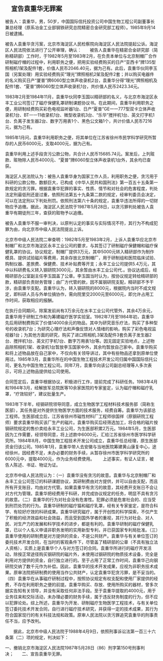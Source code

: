 ##     宣告袁重华无罪案

被告人：袁重华，男，50岁，中国国际信托投资公司中国生物工程公司副董事长兼总经理（原系冶金工业部钢铁研究总院精密合金研究部工程师）。1985年9月14日被逮捕。

被告人袁重华贪污案，北京市海淀区人民检察院向海淀区人民法院提起公诉。海淀区人民法院依法进行了公开审理，确认：       被告人袁重华在精密合金研究部（简称精研部）工作时，于1982年5月至1983年2月，在负责本单位与北京制帽厂合作研制磁疗帽的过程中，利用职务之便，把用实验经费购买的日产“亚西卡”牌135型照相机1架及配件1套，价值人民币2046.40元，据为己有。此后，袁重华伙同李玉国（另案处理）用实验经费购买“理光”牌照相机2架及配件2套；并以购买电器件的名义购买日产“厦普”牌6060型立体声收录机2台，袁重华分得“理光”牌照相机及配件1套、“夏普”牌6060型立体声收录机1台，共价值人民币2423.34元。       

1983年2月至1984年11月，袁重华伙同李玉国以精研部的名义，与北京市海淀区永丰工业公司签订了磁疗保健乳罩研制课题协议书。在此期间，袁重华利用职务之便，用研制经费购买彩色电视监听器1台、日产“夏普”GE一一777型双卡立体声收录机1台、BT一一11收录机1台、微型收录机3台、“乐华”搅拌机1台、英文打字机1台、负离子发生器2台、数字万用表1个、黑色公文箱1个，共计价值人民币7216元，据为己有。      

 1985年1月问，袁重华利用职务之便，将其单位在江苏省徐州市民学科学研究所暂存的人民币6000元，支取4000元，据为己有。       

袁重华利用上述手段贪污公款公物，共合计人民币15685.74元。案发后，上列赃款、赃物除人民币4000元、“夏普”牌6060型立体声收录机1台外，其余均已查获。       

海淀区人民法院认为：被告人袁重华身为国家工作人员，利用职务之便，贪污用于科研的公款公物，数额巨大，已构成《中华人民共和国刑法》第一百五十五条第一款规定的贪污罪。根据袁重华犯罪的事实、性质、情节和对社会的危害程度，判处法定刑最低刑还是过重，依照刑法第五十九条第二款的规定，经审判委员会决定，可以在法定刑以下判处刑罚。依照刑法第六十条的规定，袁重华违法所得的一切财物应予追缴。据此，海淀区人民法院于1987年5月28日，以贪污罪判处被告人袁重华有期徒刑三年，查获的赃物予以追缴。       

被告人袁重华不服一审判决，以原判认定的事实与实际情况不符，其行为不构成犯罪为由，向北京市中级人民法院提出上诉。       

北京市中级人民法院二审查明：1982年5月至1983年2月，上诉人袁重华应北京市制帽厂和北京市海淀区永丰工业公司的要求，与其签订了研制磁疗保健帽和磁疗保健乳罩的协议。协议规定，制帽厂提供3万元，其中5000元转入精研部作为制作模具、提供试验磁片等费用，其余存放北京制帽厂，用于研制组和医院临床试验、购制仪器、差旅费、保健费、技术补贴费等开支；永丰工业公司提供5.4万元，其中以科研费名义转入钢研院3000元，其余暂由水丰工业公司代.。协议达成后，经精研部办公室副主任李玉国盖了公章。李玉国当时认为，按协议规定转给精研部的款，精研部负责财务管理；由厂方代管的款，因不属钢研院支配，精研部不予干涉，由袁重华支配。袁重华认为，转入钢研院的8000元，根据院内当时不成文规定，即科研人员与外单位搞协作，需向院里交2000元至6000元，即允许占用工作时间，获取相应的报酬。       

在执行合同期问，除案发前尚有3万余元在水丰工业公司代管外，其余4万余元，袁重华用于研制工作和为筹建磁疗医学实验室。1982年7月至1984年初，袁重华先后用研制费购买了价值14000余元的物品，其中为研究音乐疗法，购买了多种型号的收录机7台；为研究心理疗法和声像反馈对人情绪的影响，购买了彩色电视监视器1台；为其他方面的研究，购买了进口照相机.3架及配件3套负离子发生器2台、搅拌机1台、英文打字机1台、数字万用表1台等。因无固定实验地点，上述物品除照相机1架、收录机1台暂放李玉国家中外，其余均暂放自己家中。袁重华购买和将上述物品放在自己家中，不仅向有关领导讲过，其中有些物品还拿到原单位使用过。1985年3月，袁重华所在的中国生物工程技术开发公司归属中国国际信托公司，更名为中国生物工程公司。同年7月，袁重华向该公司副总经理等人多次表示，可将上述物品提供给公司使用。

合同签定后，袁重华根据协议，积极进行工作，提前完成了科研任务。1983年4月和1984年3月，经解放军总院医等10余家医院的专家鉴定，认为磁疗帽和磁疗乳罩，“疗效较好”，建议批量生产。       

1983年下半年，经钢研院领导同意，成立生物医学工程材料技术服务部（简称生医部），其任务是对外提供生物医学方面的技术服务，经费自筹。袁重华为该部总工程师。生医部成立后，江苏省徐州市磁性材料厂工程师徐国祥（原钢研院工程师）要求袁重华购买该厂生产的磁片。袁重华购买后经筛选加工，将合格的磁片按钢研院规定的售价卖给永丰工业公司，为生医部积累2万元。1984年5月，生医部因为工作需要，经领导同意，将上述款中6000元，汇给江苏省徐州市医学科学研究所。1984年8月，中国生物工程技术开发公司成立，袁重华任总经理，原生医部资金归该公司。1985年1月，袁重华带人去安徽与当地医院筹建黄山康复中心，途经徐州，因经费不足，未办必要的财务手续，从暂存徐州市医学科学研究所的6000元中，提取4000元，作为业务经费使用。       上述事实，有证人证言，被告人陈述、书证、物证为证。        

北京市中级人民法院认为：（一）袁重华没有贪污的故意。袁重华与北京制帽厂和永丰工业公司签订的科研课题协议，其研制费由对方提供，并可以自由支配，而且所有开支账目，均由对方代管。如果袁重华有贪污的故意，其经费开支账日不会让对方代为管理。袁重华把经费用于科研，并完成协议规定的任务，明显不具有贪污的故意。（二）袁重华的行为对社会没有危害性。犯罪必须是危害社会的、应当受到刑罚处罚的行为。袁重华研制的磁疗猫和磁疗乳罩，经有关专家鉴定，是符合科学、有较好疗效的科研成果。袁重华研究磁疗，属于开创性的科学探索，不仅产生了积极的经济效益和社会效益，而且受到国外学者的重视，其行为对社会、对人民、对生产力的发展和科学技术的进步，都是有利的。袁重华研制的磁疗保健乳罩，已以个人名义申请非职务发明的实用新型专利，并已获国家专利局批准。（三）袁重华使用的研制费是对方提供的资金，不是公共财产。袁重华与有关单位签订的委托技术开发合同，在当时的客观条件下，尽管盖了精研部的公章（不具有独立法人资格），实质上是袁重华个人与对方签订的合同。袁重华所进行的磁疗开发活动，除按正常途径购买钢研院的磁片外，未使用过钢研院的物质技术设备，完全是利用对方提供的资金，自行独立进行的。至于占用了正常工作时间，袁重华己向钢研院交纳了数千元作为补偿。因此，袁重华的技术开发成果，应视为非职务技术成果。原审法院把研制费的使用当作公共财产，认定袁重华犯贪污罪，是不妥当的。（四）袁重华在从事磁疗研制过程中，按照协议规定有权支配和使用厂家提供的经费，不存在利用职务之便的前提。袁重华购买、存放、使用所购买的器材，曾多次据实告知有关领导，并没有采取任何非法手段。至于袁重华提取的4000元，用于业务往来和交际活动，未办理必要的财务手续，属于违反财务制度的行为，但不应以犯罪论处。综上所述，袁重华为开发、研制磁疗生物医学工程技术，与有关单位签订委托技术开发合同，自行进行磁疗技术研究，并获得一定的技术成果，其行为符合国家现行的有关科技法规和政策。原审人民法院以贪污罪追究袁重华的刑事责任不当，应予改判。

       据此，北京市中级人民法院于1988年4月9日，依照刑事诉讼法第一百三十六条第（二）项的规定，判决如下：

一、撤销北京市海淀区人民法院1987年5月28日（86）刑字第150号刑事判决；       二、宣告袁重华无罪。

